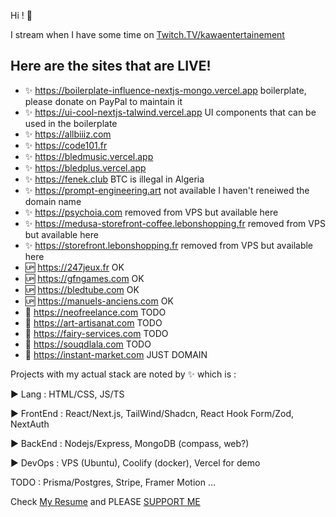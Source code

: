 Hi ! 👋

I stream when I have some time on [Twitch.TV/kawaentertainement](https://www.twitch.tv/kawaentertainment)

Here are the sites that are LIVE!
--
- :sparkles: https://boilerplate-influence-nextjs-mongo.vercel.app boilerplate, please donate on PayPal to maintain it
- :sparkles: https://ui-cool-nextjs-talwind.vercel.app UI components that can be used in the boilerplate 
- :sparkles: https://allbiiiz.com
- :sparkles: https://code101.fr
- :sparkles: https://bledmusic.vercel.app
- :sparkles: https://bledplus.vercel.app
- :sparkles: https://fenek.club BTC is illegal in Algeria
- :sparkles: https://prompt-engineering.art not available I haven't reneiwed the domain name
- :sparkles: https://psychoia.com removed from VPS but available here
- :sparkles: https://medusa-storefront-coffee.lebonshopping.fr removed from VPS but available here
- :sparkles: https://storefront.lebonshopping.fr removed from VPS but available here
- :up: https://247jeux.fr OK
- :up: https://gfngames.com OK
- :up: https://bledtube.com OK
- :up: https://manuels-anciens.com OK
- :large_blue_diamond: https://neofreelance.com TODO
- :large_blue_diamond: https://art-artisanat.com TODO
- :large_blue_diamond: https://fairy-services.com TODO
- :large_blue_diamond: https://souqdlala.com TODO
- :large_blue_diamond: https://instant-market.com JUST DOMAIN

Projects with my actual stack are noted by :sparkles: which is :

▶ Lang : HTML/CSS, JS/TS

▶ FrontEnd : React/Next.js, TailWind/Shadcn, React Hook Form/Zod, NextAuth

▶ BackEnd : Nodejs/Express, MongoDB (compass, web?)

▶ DevOps : VPS (Ubuntu), Coolify (docker), Vercel for demo

TODO : Prisma/Postgres, Stripe, Framer Motion ...

Check [My Resume](https://www.canva.com/design/DAFkTH-AELw/XsVdmVH4GPUuPP1KZQCUFg/edit?utm_content=DAFkTH-AELw&utm_campaign=designshare&utm_medium=link2&utm_source=sharebutton) and PLEASE [SUPPORT ME](https://github.com/nazimboudeffa/nazimboudeffa/blob/main/README-more.md)
